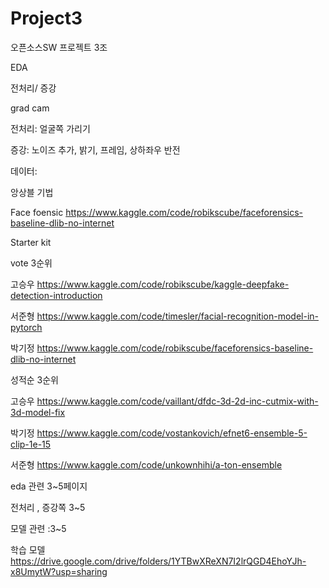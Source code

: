 # Project3
오픈소스SW 프로젝트 3조


EDA

전처리/ 증강

grad cam

전처리: 얼굴쪽 가리기

증강: 노이즈 추가, 밝기, 프레임, 상하좌우 반전

데이터: 

앙상블 기법






Face foensic
https://www.kaggle.com/code/robikscube/faceforensics-baseline-dlib-no-internet

Starter kit

vote 3순위

고승우
https://www.kaggle.com/code/robikscube/kaggle-deepfake-detection-introduction

서준형
https://www.kaggle.com/code/timesler/facial-recognition-model-in-pytorch

박기정
https://www.kaggle.com/code/robikscube/faceforensics-baseline-dlib-no-internet

성적순 3순위

고승우
https://www.kaggle.com/code/vaillant/dfdc-3d-2d-inc-cutmix-with-3d-model-fix


박기정
https://www.kaggle.com/code/vostankovich/efnet6-ensemble-5-clip-1e-15


서준형
https://www.kaggle.com/code/unkownhihi/a-ton-ensemble

eda 관련 3~5페이지

전처리 , 증강쪽 3~5

모델 관련 :3~5

학습 모델
https://drive.google.com/drive/folders/1YTBwXReXN7I2lrQGD4EhoYJh-x8UmytW?usp=sharing
